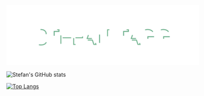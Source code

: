 <p align='center'>
<img src='animatedname.svg' width'800'/>
</p>


![Stefan's GitHub stats](https://github-readme-stats.vercel.app/api?username=StefanTagg&show_icons=true&theme=tokyonight)

[![Top Langs](https://github-readme-stats.vercel.app/api/top-langs/?username=StefanTagg&layout=compact)](https://github.com/anuraghazra/github-readme-stats)


